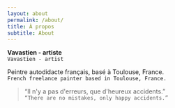 ```yaml
---
layout: about
permalink: /about/
title: À propos
subtitle: About
---
```


**Vavastien - artiste**
<br>``Vavastien - artist``

Peintre autodidacte français, basé à Toulouse, France.
<br>``French freelance painter based in Toulouse, France.``

> “Il n'y a pas d'erreurs, que d'heureux accidents.”
  <br>`` “There are no mistakes, only happy accidents.” ``
